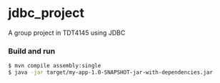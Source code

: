 # jdbc_project
A group project in TDT4145 using JDBC


### Build and run


```bash
$ mvn compile assembly:single
$ java -jar target/my-app-1.0-SNAPSHOT-jar-with-dependencies.jar
```
